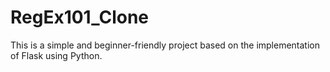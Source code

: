 # RegEx101_Clone
This is a simple and beginner-friendly project based on the implementation of Flask using Python.
